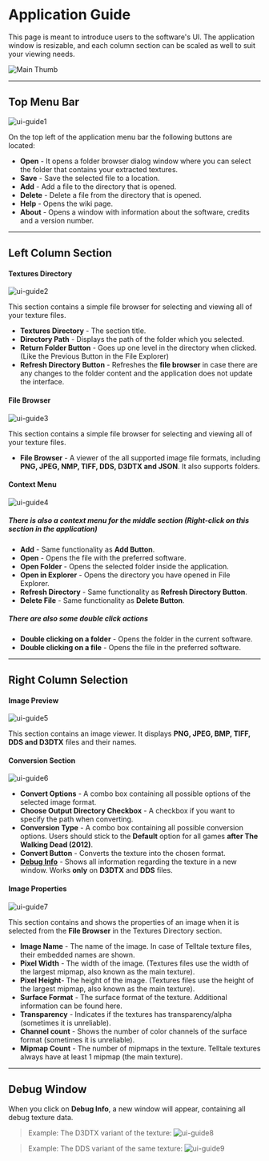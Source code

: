 # Application Guide

This page is meant to introduce users to the software's UI. The application window is resizable, and each column section can be scaled as well to suit your viewing needs.

![Main Thumb](/wiki/tutorial-screenshots/mainThumb.png)

---
## Top Menu Bar

![ui-guide1](/wiki/application_guide/ui_1.png)

On the top left of the application menu bar the following buttons are located:
- **Open** - It opens a folder browser dialog window where you can select the folder that contains your extracted textures.
- **Save** - Save the selected file to a location.
- **Add** - Add a file to the directory that is opened.
- **Delete** - Delete a file from the directory that is opened.
- **Help** - Opens the wiki page.
- **About** - Opens a window with information about the software, credits and a version number.

---
## Left Column Section

#### Textures Directory
![ui-guide2](/wiki/application_guide/ui_2.png)

This section contains a simple file browser for selecting and viewing all of your texture files.
- **Textures Directory** - The section title.
- **Directory Path** - Displays the path of the folder which you selected.
- **Return Folder Button** - Goes up one level in the directory when clicked. (Like the Previous Button in the File Explorer)
- **Refresh Directory Button** - Refreshes the **file browser** in case there are any changes to the folder content and the application does not update the interface.

#### File Browser
![ui-guide3](/wiki/application_guide/ui_3.png)

This section contains a simple file browser for selecting and viewing all of your texture files.
- **File Browser** - A viewer of the all supported image file formats, including **PNG, JPEG, NMP, TIFF, DDS, D3DTX and JSON**. It also supports folders. 

#### Context Menu
![ui-guide4](/wiki/application_guide/ui_4.png)

##### There is also a context menu for the middle section (Right-click on this section in the application)
- **Add** - Same functionality as **Add Button**.
- **Open** - Opens the file with the preferred software.
- **Open Folder** - Opens the selected folder inside the application.
- **Open in Explorer** - Opens the directory you have opened in File Explorer.
- **Refresh Directory** - Same functionality as **Refresh Directory Button**.
- **Delete File** - Same functionality as **Delete Button**.

##### There are also some double click actions 
- **Double clicking on a folder** - Opens the folder in the current software.
- **Double clicking on a file** - Opens the file in the preferred software.

---
## Right Column Selection

#### Image Preview
![ui-guide5](/wiki/application_guide/ui_5.png)

This section contains an image viewer. It displays **PNG, JPEG, BMP, TIFF, DDS and D3DTX** files and their names.

#### Conversion Section
![ui-guide6](/wiki/application_guide/ui_6.png)
- **Convert Options** - A combo box containing all possible options of the selected image format.
- **Choose Output Directory Checkbox** - A checkbox if you want to specify the path when converting.
- **Conversion Type** - A combo box containing all possible conversion options. Users should stick to the **Default** option for all games **after The Walking Dead (2012)**.
- **Convert Button** - Converts the texture into the chosen format.
- **[Debug Info](/wiki/application_guide/application_guide.md#debug-window)** - Shows all information regarding the texture in a new window. Works **only** on **D3DTX** and **DDS** files.

#### Image Properties
![ui-guide7](/wiki/application_guide/ui_7.png)

This section contains and shows the properties of an image when it is selected from the **File Browser** in the Textures Directory section.

- **Image Name** - The name of the image. In case of Telltale texture files, their embedded names are shown.
- **Pixel Width** - The width of the image. (Textures files use the width of the largest mipmap, also known as the main texture).
- **Pixel Height**- The height of the image. (Textures files use the height of the largest mipmap, also known as the main texture).
- **Surface Format** - The surface format of the texture. Additional information can be found here.
- **Transparency** - Indicates if the textures has transparency/alpha (sometimes it is unreliable).
- **Channel count** - Shows the number of color channels of the surface format (sometimes it is unreliable).
- **Mipmap Count** - The number of mipmaps in the texture. Telltale textures always have at least 1 mipmap (the main texture).

---
## Debug Window
When you click on **Debug Info**, a new window will appear, containing all debug texture data.

> Example: The D3DTX variant of the  texture:
![ui-guide8](/wiki/application_guide/ui_8.png)

> Example: The DDS variant of the same texture:
![ui-guide9](/wiki/application_guide/ui_9.png)
